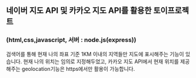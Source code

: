 ## 네이버 지도 API 및 카카오 지도 API를 활용한 토이프로젝트
### (html,css,javascript, 서버 : node.js(express))
  검색어를 통해 현재 나의 좌표 기준 1KM 이내의 지역들만 지도에 표시해주는 기능이 있습니다.
  현재 나의 위치는 임의로 지정해두었고, 카카오 지도 API에서 현재 위치를 제공해주는 geolocation기능은 https에서만 활용이 가능합니다.
  

